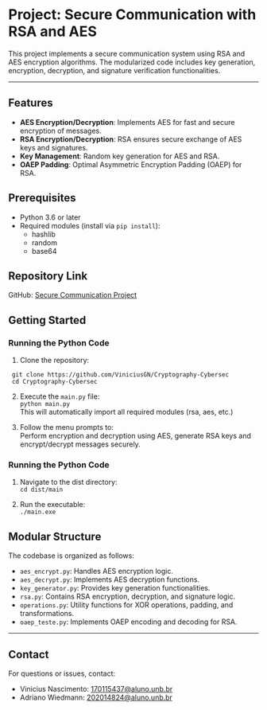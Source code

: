 # Project: Secure Communication with RSA and AES

This project implements a secure communication system using RSA and AES encryption algorithms. The modularized code includes key generation, encryption, decryption, and signature verification functionalities.

---

## Features
- **AES Encryption/Decryption**: Implements AES for fast and secure encryption of messages.
- **RSA Encryption/Decryption**: RSA ensures secure exchange of AES keys and signatures.
- **Key Management**: Random key generation for AES and RSA.
- **OAEP Padding**: Optimal Asymmetric Encryption Padding (OAEP) for RSA.

## Prerequisites
- Python 3.6 or later
- Required modules (install via `pip install`):
  - hashlib
  - random
  - base64

## Repository Link
GitHub: [Secure Communication Project](https://github.com/ViniciusGN/Cryptography-Cybersec)

## Getting Started

### Running the Python Code
1. Clone the repository: <br>
  ```
   git clone https://github.com/ViniciusGN/Cryptography-Cybersec
   cd Cryptography-Cybersec
   ```
2. Execute the `main.py` file: <br>
```python main.py``` <br>
This will automatically import all required modules (rsa, aes, etc.)
 
3. Follow the menu prompts to: <br>
Perform encryption and decryption using AES, generate RSA keys and encrypt/decrypt messages securely.

### Running the Python Code
1. Navigate to the dist directory: <br>
`cd dist/main`

2. Run the executable: <br>
`./main.exe`

## Modular Structure
The codebase is organized as follows:

- `aes_encrypt.py`: Handles AES encryption logic.
- `aes_decrypt.py`: Implements AES decryption functions.
- `key_generator.py`: Provides key generation functionalities.
- `rsa.py`: Contains RSA encryption, decryption, and signature logic.
- `operations.py`: Utility functions for XOR operations, padding, and transformations.
- `oaep_teste.py`: Implements OAEP encoding and decoding for RSA.

---

## Contact

For questions or issues, contact:

- Vinicius Nascimento: 170115437@aluno.unb.br
- Adriano Wiedmann: 202014824@aluno.unb.br